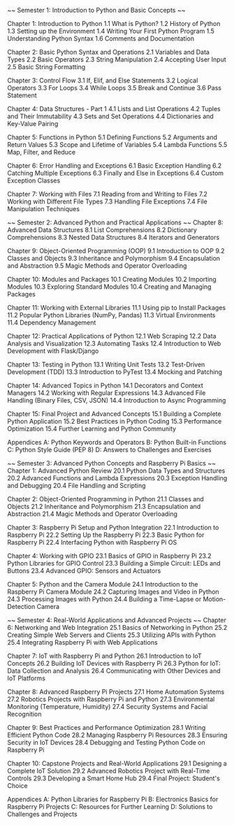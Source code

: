 ~~
Semester 1: Introduction to Python and Basic Concepts
~~

Chapter 1: Introduction to Python
1.1 What is Python?
1.2 History of Python
1.3 Setting up the Environment
1.4 Writing Your First Python Program
1.5 Understanding Python Syntax
1.6 Comments and Documentation

Chapter 2: Basic Python Syntax and Operations
2.1 Variables and Data Types
2.2 Basic Operators
2.3 String Manipulation
2.4 Accepting User Input
2.5 Basic String Formatting

Chapter 3: Control Flow
3.1 If, Elif, and Else Statements
3.2 Logical Operators
3.3 For Loops
3.4 While Loops
3.5 Break and Continue
3.6 Pass Statement

Chapter 4: Data Structures - Part 1
4.1 Lists and List Operations
4.2 Tuples and Their Immutability
4.3 Sets and Set Operations
4.4 Dictionaries and Key-Value Pairing

Chapter 5: Functions in Python
5.1 Defining Functions
5.2 Arguments and Return Values
5.3 Scope and Lifetime of Variables
5.4 Lambda Functions
5.5 Map, Filter, and Reduce

Chapter 6: Error Handling and Exceptions
6.1 Basic Exception Handling
6.2 Catching Multiple Exceptions
6.3 Finally and Else in Exceptions
6.4 Custom Exception Classes

Chapter 7: Working with Files
7.1 Reading from and Writing to Files
7.2 Working with Different File Types
7.3 Handling File Exceptions
7.4 File Manipulation Techniques

~~
Semester 2: Advanced Python and Practical Applications
~~
Chapter 8: Advanced Data Structures
8.1 List Comprehensions
8.2 Dictionary Comprehensions
8.3 Nested Data Structures
8.4 Iterators and Generators

Chapter 9: Object-Oriented Programming (OOP)
9.1 Introduction to OOP
9.2 Classes and Objects
9.3 Inheritance and Polymorphism
9.4 Encapsulation and Abstraction
9.5 Magic Methods and Operator Overloading

Chapter 10: Modules and Packages
10.1 Creating Modules
10.2 Importing Modules
10.3 Exploring Standard Modules
10.4 Creating and Managing Packages

Chapter 11: Working with External Libraries
11.1 Using pip to Install Packages
11.2 Popular Python Libraries (NumPy, Pandas)
11.3 Virtual Environments
11.4 Dependency Management

Chapter 12: Practical Applications of Python
12.1 Web Scraping
12.2 Data Analysis and Visualization
12.3 Automating Tasks
12.4 Introduction to Web Development with Flask/Django

Chapter 13: Testing in Python
13.1 Writing Unit Tests
13.2 Test-Driven Development (TDD)
13.3 Introduction to PyTest
13.4 Mocking and Patching

Chapter 14: Advanced Topics in Python
14.1 Decorators and Context Managers
14.2 Working with Regular Expressions
14.3 Advanced File Handling (Binary Files, CSV, JSON)
14.4 Introduction to Async Programming

Chapter 15: Final Project and Advanced Concepts
15.1 Building a Complete Python Application
15.2 Best Practices in Python Coding
15.3 Performance Optimization
15.4 Further Learning and Python Community

Appendices
A: Python Keywords and Operators
B: Python Built-in Functions
C: Python Style Guide (PEP 8)
D: Answers to Challenges and Exercises

~~
Semester 3: Advanced Python Concepts and Raspberry Pi Basics
~~
Chapter 1: Advanced Python Review
20.1 Python Data Types and Structures
20.2 Advanced Functions and Lambda Expressions
20.3 Exception Handling and Debugging
20.4 File Handling and Scripting

Chapter 2: Object-Oriented Programming in Python
21.1 Classes and Objects
21.2 Inheritance and Polymorphism
21.3 Encapsulation and Abstraction
21.4 Magic Methods and Operator Overloading

Chapter 3: Raspberry Pi Setup and Python Integration
22.1 Introduction to Raspberry Pi
22.2 Setting Up the Raspberry Pi
22.3 Basic Python for Raspberry Pi
22.4 Interfacing Python with Raspberry Pi OS

Chapter 4: Working with GPIO
23.1 Basics of GPIO in Raspberry Pi
23.2 Python Libraries for GPIO Control
23.3 Building a Simple Circuit: LEDs and Buttons
23.4 Advanced GPIO: Sensors and Actuators

Chapter 5: Python and the Camera Module
24.1 Introduction to the Raspberry Pi Camera Module
24.2 Capturing Images and Video in Python
24.3 Processing Images with Python
24.4 Building a Time-Lapse or Motion-Detection Camera

~~
Semester 4: Real-World Applications and Advanced Projects
~~
Chapter 6: Networking and Web Integration
25.1 Basics of Networking in Python
25.2 Creating Simple Web Servers and Clients
25.3 Utilizing APIs with Python
25.4 Integrating Raspberry Pi with Web Applications

Chapter 7: IoT with Raspberry Pi and Python
26.1 Introduction to IoT Concepts
26.2 Building IoT Devices with Raspberry Pi
26.3 Python for IoT: Data Collection and Analysis
26.4 Communicating with Other Devices and IoT Platforms

Chapter 8: Advanced Raspberry Pi Projects
27.1 Home Automation Systems
27.2 Robotics Projects with Raspberry Pi and Python
27.3 Environmental Monitoring (Temperature, Humidity)
27.4 Security Systems and Facial Recognition

Chapter 9: Best Practices and Performance Optimization
28.1 Writing Efficient Python Code
28.2 Managing Raspberry Pi Resources
28.3 Ensuring Security in IoT Devices
28.4 Debugging and Testing Python Code on Raspberry Pi

Chapter 10: Capstone Projects and Real-World Applications
29.1 Designing a Complete IoT Solution
29.2 Advanced Robotics Project with Real-Time Controls
29.3 Developing a Smart Home Hub
29.4 Final Project: Student's Choice

Appendices
A: Python Libraries for Raspberry Pi
B: Electronics Basics for Raspberry Pi Projects
C: Resources for Further Learning
D: Solutions to Challenges and Projects